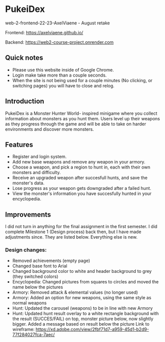 # PukeiDex
web-2-frontend-22-23-AxelViaene - August retake

Frontend: https://axelviaene.github.io/

Backend: https://web2-course-project.onrender.com

## Quick notes
- Please use this website inside of Google Chrome.
- Login make take more than a couple seconds.
- When the site is not being used for a couple minutes (No clicking, or switching pages) you will have to close and relog.

## Introduction
PukeiDex is a Monster Hunter World- inspired minigame where you collect information about monsters as you hunt them. Users level up their weapons as they progress through the game and will be able to take on harder environments and discover more monsters.

## Features
- Register and login system.
- Add new base weapons and remove any weapon in your armory.
- Choose a weapon, and pick a region to hunt in, each with their own monsters and difficulty.
- Receive an upgraded weapon after succesfull hunts, and save the monster's data.
- Lose progress as your weapon gets downgraded after a failed hunt.
- View the monster's information you have succesfully hunted in your encyclopedia. 

## Improvements
I did not turn in anything for the final assignment in the first semester. I did complete Milestone 1 (Design process) back then, but I have made adjustments since. They are listed below. 
Everything else is new.



### Design changes:
- Removed achievements (empty page)
- Changed base font to Arial
- Changed background color to white and header background to grey (they switched colors)
- Encyclopedia: Changed pictures from squares to circles and moved the name below the pictures
- Armory: Removed attack & elemental values (no longer used)
- Armory: Added an option for new weapons, using the same style as normal weapons
- Hunt: Updated the carousel (weapons) to be in line with new Armory
- Hunt: Updated hunt result overlay to a white rectangle background with the result (SUCCES/FAIL) on top, monster picture below, now slightly bigger. Added a message based on result below the picture
Link to wireframe: https://xd.adobe.com/view/2fbf71d7-a959-45d1-b2d9-77f284027fca-7aec/
